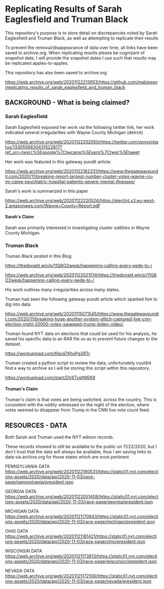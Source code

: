 # Replicating Results of Sarah Eaglesfield and Truman Black
This repository's purpose is to store detail on discrepancies noted by Sarah Eaglesfield and Truman Black, as well as attempting to replicate their results

To prevent the removal/disappearance of data over time, all links have been saved to archive.org.  When replicating results please be cognizant of snapshot date, I will provide the snapshot dates I use such that results may be replicated apples-to-apples.

This repository has also been saved to archive.org

https://web.archive.org/web/20201122213953/https://github.com/mabiesen/replicating_results_of_sarah_eaglesfield_and_truman_black

## BACKGROUND - What is being claimed?

### Sarah Eaglesfield

Sarah Eaglesfield exposed her work via the following twitter link,  her work indicated several irregularities with Wayne County Michigan (detroit)

https://web.archive.org/web/20201122202050/https://twitter.com/zenxv/status/1330556830431522817?ref_src=twsrc%5Egoogle%7Ctwcamp%5Eserp%7Ctwgr%5Etweet

Her work was featured in this gateway pundit article:

https://web.archive.org/web/20201122182331/https://www.thegatewaypundit.com/2020/11/breaking-report-largest-number-cluster-votes-wayne-co-mi-came-psychiatric-hospital-patients-severe-mental-illnesses/

Sarah's work is summarized in this paper

https://web.archive.org/web/20201122220524/https://electint.s3.eu-west-2.amazonaws.com/Wayne+County+Report.pdf

#### Sarah's Claim

Sarah was primarily interested in investigating cluster oddities in Wayne County Michigan.  

### Truman Black

Truman Black posted in this Blog:

https://thedonald.win/p/11Q8O2wesk/happening-calling-every-pede-to-/

https://web.archive.org/web/20201122021514/https://thedonald.win/p/11Q8O2wesk/happening-calling-every-pede-to-/

His work outlines many irregularities across many states.  

Truman had seen the following gateway pundit article which sparked him to dig into data:

https://web.archive.org/web/20201115071545/https://www.thegatewaypundit.com/2020/11/breaking-huge-another-system-glitch-captured-live-cnn-election-night-20000-votes-swapped-trump-biden-video/

Truman found NYT data on elections that could be used for his analysis, he saved his specific data to an RAR file so as to prevent future changes to the dataset.

https://workupload.com/file/aTKhxPg2RTr

Truman created a python  script to review the data, unfortunately couldnt find a way to archive so I will be storing this script within this repository.

https://workupload.com/start/DV4TvqtWEK8

#### Truman's Claim

Truman's claim is that votes are being switched, across the country.  This is consistent with the oddity witnessed on the night of the election, where votes seemed to disappear from Trump in the CNN live vote count feed.

## RESOURCES - DATA

Both Sarah and Truman used the NYT edison records.

These records showed to still be available to the public on 11/22/2020, but I don't trust that the data will always be available, thus I am saving links to data via archive.org for those states which are most pertinent.

PENNSYLVANIA DATA
https://web.archive.org/web/20201122180531/https://static01.nyt.com/elections-assets/2020/data/api/2020-11-03/race-page/pennsylvania/president.json

GEORGIA DATA
https://web.archive.org/web/20201122051408/https://static01.nyt.com/elections-assets/2020/data/api/2020-11-03/race-page/georgia/president.json

MICHIGAN DATA
https://web.archive.org/web/20201121170943/https://static01.nyt.com/elections-assets/2020/data/api/2020-11-03/race-page/michigan/president.json

OHIO DATA
https://web.archive.org/web/20201121181421/https://static01.nyt.com/elections-assets/2020/data/api/2020-11-03/race-page/ohio/president.json

WISCONSIN DATA
https://web.archive.org/web/20201121173813/https://static01.nyt.com/elections-assets/2020/data/api/2020-11-03/race-page/wisconsin/president.json

NEVADA DATA
https://web.archive.org/web/20201121172106/https://static01.nyt.com/elections-assets/2020/data/api/2020-11-03/race-page/nevada/president.json
